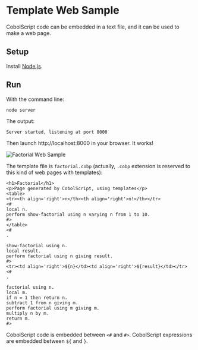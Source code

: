 # Template Web Sample

CobolScript code can be embedded in a text file, and it can be used to make a web page.

## Setup

Install [Node.js](http://nodejs.org).

## Run

With the command line:

```
node server
```

The output:
```
Server started, listening at port 8000
```

Then launch http://localhost:8000 in your browser. It works!

![Factorial Web Sample](https://raw.github.com/ajlopez/CobolScript/master/images/templateweb.png)

The template file is `factorial.cobp` (actually, `.cobp` extension is reserved to this kind of web pages
with templates):
```
<h1>Factorial</h1>
<p>Page generated by CobolScript, using templates</p>
<table>
<tr><th align='right'>n</th><th align='right'>n!</th></tr>
<#
local n.
perform show-factorial using n varying n from 1 to 10.
#>
</table>
<#
.

show-factorial using n.
local result.
perform factorial using n giving result.
#>
<tr><td align='right'>${n}</td><td align='right'>${result}</td></tr>
<#
.

factorial using n.
local m.
if n = 1 then return n.
subtract 1 from n giving m.
perform factorial using m giving m.
multiply n by m.
return m.
#>
```

CobolScript code is embedded between `<#` and `#>`. CobolScript expressions are embedded between `${` and `}`.

